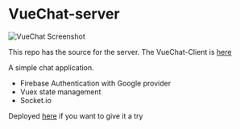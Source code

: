 # VueChat-server
![VueChat Screenshot](https://user-images.githubusercontent.com/17126960/40283904-0a4a0e3a-5c3b-11e8-8964-0544d9871eb4.png)

This repo has the source for the server. The VueChat-Client is [here](https://github.com/moltenkaizen/vuechat-client)

A simple chat application.

* Firebase Authentication with Google provider
* Vuex state management
* Socket.io

Deployed [here](http://chat.ultracloud.host) if you want to give it a try
